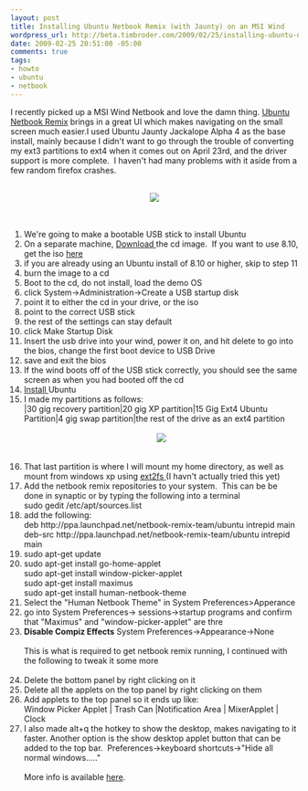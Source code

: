 ```yaml
--- 
layout: post
title: Installing Ubuntu Netbook Remix (with Jaunty) on an MSI Wind
wordpress_url: http://beta.timbroder.com/2009/02/25/installing-ubuntu-netbook-remix-with-jaunty-on-an-msi-wind/
date: 2009-02-25 20:51:00 -05:00
comments: true
tags: 
- howto
- ubuntu
- netbook
---
```

I recently picked up a MSI Wind Netbook and love the damn thing.  <a href="http://www.canonical.com/projects/ubuntu/unr">Ubuntu Netbook Remix</a> brings in a great UI which makes navigating on the small screen much easier.I used Ubuntu Jaunty Jackalope Alpha 4 as the base install, mainly because I didn't want to go through the trouble of converting my ext3 partitions to ext4 when it comes out on April 23rd, and the driver support is more complete.&nbsp; I haven't had many problems with it aside from a few random firefox crashes.<br />
<br />
<div class="separator" style="clear: both; text-align: center;"><a href="http://1.bp.blogspot.com/_Ng3QbVQfLZ8/SaWunIJBkfI/AAAAAAAAa7c/XG8CFukv18E/s1600-h/Screenshot1.png" imageanchor="1" style="margin-left: 1em; margin-right: 1em;"><img border="0" src="http://1.bp.blogspot.com/_Ng3QbVQfLZ8/SaWunIJBkfI/AAAAAAAAa7c/XG8CFukv18E/s320/Screenshot1.png" /></a></div><br />
<div class="separator" style="clear: both; text-align: center;"><a href="http://3.bp.blogspot.com/_Ng3QbVQfLZ8/SaYPBBQ2EmI/AAAAAAAAa74/DBWWqZQOEko/s1600-h/partitions.png" imageanchor="1" style="margin-left: 1em; margin-right: 1em;"><br />
</a></div><ol><li>We're going to make a bootable USB stick to install Ubuntu <br />
</li>
<li>On a separate machine, <a href="http://www.ubuntu.com/testing/jaunty/alpha4#Download%20Alpha%204">Download </a>the cd image.&nbsp; If you want to use 8.10, get the iso <a href="http://www.ubuntu.com/getubuntu/download">here</a>&nbsp;</li>
<li>if you are already using an Ubuntu install of 8.10 or higher, skip to step 11<br />
</li>
<li> burn the image to a cd<br />
</li>
<li>Boot to the cd, do not install, load the demo OS</li>
<li>click System->Administration->Create a USB startup disk</li>
<li>point it to either the cd in your drive, or the iso</li>
<li>point to the correct USB stick</li>
<li>the rest of the settings can stay default</li>
<li>click Make Startup Disk</li>
<li>Insert the usb drive into your wind, power it on, and hit delete to go into the bios, change the first boot device to USB Drive</li>
<li>save and exit the bios</li>
<li>If the wind boots off of the USB stick correctly, you should see the same screen as when you had booted off the cd</li>
<li><a href="https://help.ubuntu.com/community/GraphicalInstall">Install </a>Ubuntu</li>
<li>I made my partitions as follows:<br />
|30 gig recovery partition|20 gig XP partition|15 Gig Ext4 Ubuntu Partition|4 gig swap partition|the rest of the drive as an ext4 partition<br />
<br />
<div class="separator" style="clear: both; text-align: center;"><a href="http://3.bp.blogspot.com/_Ng3QbVQfLZ8/SaYPBBQ2EmI/AAAAAAAAa74/DBWWqZQOEko/s1600-h/partitions.png" imageanchor="1" style="margin-left: 1em; margin-right: 1em;"><img border="0" src="http://3.bp.blogspot.com/_Ng3QbVQfLZ8/SaYPBBQ2EmI/AAAAAAAAa74/DBWWqZQOEko/s320/partitions.png" /></a></div><br />
<br />
</li>
<li>That last partition is where I will mount my home directory, as well as mount from windows xp using <a href="http://www.fs-driver.org/faq.html">ext2fs </a>(I havn't actually tried this yet)</li>
<li>Add the netbook remix repositories to your system.&nbsp; This can be be done in synaptic or by typing the following into a terminal<br />
sudo gedit /etc/apt/sources.list</li>
<li>add the following:<br />
deb http://ppa.launchpad.net/netbook-remix-team/ubuntu intrepid main<br />
deb-src http://ppa.launchpad.net/netbook-remix-team/ubuntu intrepid main</li>
<li>sudo apt-get update</li>
<li>sudo apt-get install go-home-applet <br />
sudo apt-get install window-picker-applet <br />
sudo apt-get install maximus <br />
sudo apt-get install human-netbook-theme&nbsp;</li>
<li>Select the "Human Netbook Theme" in System Preferences>Apperance </li>
<li>go into System Preferences-> sessions->startup programs and confirm that "Maximus" and "window-picker-applet" are thre<br />
</li>
<li><b>Disable Compiz Effects</b> System Preferences->Appearance->None<br />
<br />
This is what is required to get netbook remix running, I continued with the following to tweak it some more<br />
&nbsp;</li>
<li>Delete the bottom panel by right clicking on it<br />
</li>
<li>Delete all the applets on the top panel by right clicking on them</li>
<li>Add applets to the top panel so it ends up like:<br />
Window Picker Applet | Trash Can |Notification Area | MixerApplet | Clock</li>
<li>I also made alt+q the hotkey to show the desktop, makes navigating to it faster. Another option is the show desktop applet button that can be added to the top bar.&nbsp; Preferences->keyboard shortcuts->"Hide all normal windows....."<br />
<br />
More info is available <a href="http://wiki.msiwind.net/index.php/Ubuntu_8.04_Hardy_Heron">here</a>.<br />
</li>
</ol>
